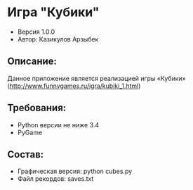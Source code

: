 # Игра "Кубики"
* Версия 1.0.0
* Автор: Казикулов Арзыбек
## Описание:
Данное приложение является реализацией игры «Кубики» 
(http://www.funnygames.ru/igra/kubiki_1.html)
## Требования:
* Python версии не ниже 3.4
* PyGame
## Состав:
* Графическая версия: python cubes.py
* Файл рекордов: saves.txt

